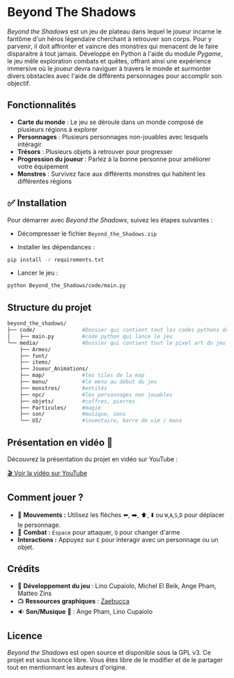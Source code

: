 # Beyond The Shadows

*Beyond the Shadows* est un jeu de plateau dans lequel le joueur incarne le fantôme d'un héros légendaire cherchant à retrouver son corps. Pour y parvenir, il doit affronter et vaincre des monstres qui menacent de le faire disparaitre à tout jamais. Développé en Python à l'aide du module *Pygame*, le jeu mêle exploration combats et quêtes, offrant ainsi une expérience immersive où le joueur devra naviguer à travers le monde et surmonter divers obstacles avec l'aide de différents personnages pour accomplir son objectif.

## Fonctionnalités
- **Carte du monde** : Le jeu se déroule dans un monde composé de plusieurs régions à explorer
- **Personnages** : Plusieurs personnages non-jouables avec lesquels intéragir
- **Trésors** : Plusieurs objets à retrouver pour progresser 
- **Progression du joueur** : Parlez à la bonne personne pour améliorer votre équipement 
- **Monstres** : Survivez face aux différents monstres qui habitent les différentes régions

## :white_check_mark: Installation

Pour démarrer avec *Beyond the Shadows*, suivez les étapes suivantes :

- Décompresser le fichier `Beyond_the_Shadows.zip`

- Installer les dépendances :
```bash
pip install -r requirements.txt
```

- Lancer le jeu :

```bash
python Beyond_the_Shadows/code/main.py
```



## Structure du projet
```bash
beyond_the_shadows/
├── code/               #Dossier qui contient tout les codes pythons dont main.py
│   ├── main.py         #code python qui lance le jeu
└── media/              #Dossier qui contient tout le pixel art du jeu
    ├── Armes/   
    ├── font/
    ├── items/
    ├── Joueur_Animations/
    ├── map/            #les tiles de la map
    ├── menu/           #le menu au début du jeu
    ├── monstres/       #entités
    ├── npc/            #les personnages non jouables
    ├── objets/         #coffres, pierres
    ├── Particules/     #magie
    ├── son/            #musique, sons
    └── UI/             #inventaire, barre de vie / mana

```

## Présentation en vidéo 🎥  

Découvrez la présentation du projet en vidéo sur YouTube :  

[🎬 Voir la vidéo sur YouTube]([https://www.youtube.com/lien-de-la-video](https://youtu.be/4eLbBvUp9YQ?si=MA9R4iSHbG3ikiT-))  

## Comment jouer ?

- :runner: **Mouvements :** Utilisez les flèches :arrow_left:, :arrow_right:, :arrow_up:, :arrow_down: ou `W`,`A`,`S`,`D` pour déplacer le personnage.
- :anger: **Combat :** `Espace` pour attaquer, `Q` pour changer d'arme
- **Interactions :** Appuyez sur `E` pour interagir avec un personnage ou un objet.


## Crédits

- :space_invader: **Développement du jeu** : Lino Cupaiolo, Michel El Beik, Ange Pham, Matteo Zins
- :tv: **Ressources graphiques** : [Zaebucca](https://zaebucca.itch.io/adventure-begins)
- :sound: **Son/Musique** :musical_keyboard: : Ange Pham, Lino Cupaiolo

## Licence

*Beyond the Shadows* est open source et disponible sous la GPL v3.
Ce projet est sous licence libre. Vous êtes libre de le modifier et de le partager tout en mentionnant les auteurs d'origine.


